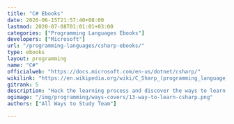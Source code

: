 ```yaml
---
title: "C# Ebooks"
date: 2020-06-15T21:57:40+08:00
lastmod: 2020-07-08T01:01:01+03:00
categories: ["Programming Languages Ebooks"]
developers: ["Microsoft"]
url: "/programming-languages/csharp-ebooks/"
type: ebooks
layout: programming
name: "C#"
officialweb: "https://docs.microsoft.com/en-us/dotnet/csharp/"
wikilink: "https://en.wikipedia.org/wiki/C_Sharp_(programming_language)"
gitrank: 5
description: "Hack the learning process and discover the ways to learn C# programming easier with their pros and cons suggested for any level from beginner to professional."
ogimage: "/img/programming/ways-covers/13-way-to-learn-csharp.png"
authors: ["All Ways to Study Team"]

---
```


